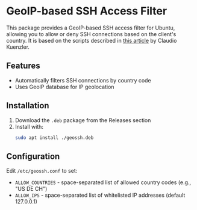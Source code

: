 # GeoIP-based SSH Access Filter

This package provides a GeoIP-based SSH access filter for Ubuntu, allowing you to allow or deny SSH connections based on the client's country. It is based on the scripts described in [this article](https://www.claudiokuenzler.com/blog/676/ssh-access-filter-based-on-geoip-database-allow-deny) by Claudio Kuenzler.

## Features

- Automatically filters SSH connections by country code
- Uses GeoIP database for IP geolocation

## Installation

1. Download the `.deb` package from the Releases section
2. Install with:
   ```bash
   sudo apt install ./geossh.deb
   ```

## Configuration

Edit `/etc/geossh.conf` to set:
- `ALLOW_COUNTRIES` - space-separated list of allowed country codes (e.g., "US DE CH")
- `ALLOW_IPS` - space-separated list of whitelisted IP addresses (default 127.0.0.1)
